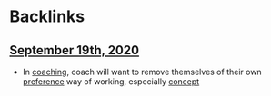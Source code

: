 
# Backlinks
## [September 19th, 2020](<September 19th, 2020.md>)
- In [coaching](<coaching.md>), coach will want to remove themselves of their own [preference](<preference.md>) way of working, especially [concept](<concept.md>)

